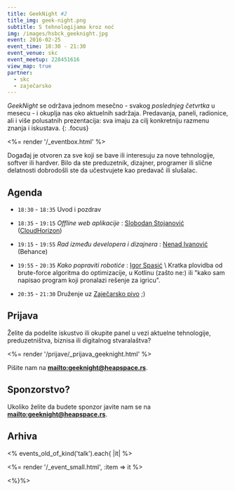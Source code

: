 ```yaml
---
title: GeekNight #2
title_img: geek-night.png
subtitle: S tehnologijama kroz noć
img: /images/hsbck_geeknight.jpg
event: 2016-02-25
event_time: 18:30 - 21:30
event_venue: skc
event_meetup: 228451616
view_map: true
partner:
  - skc
  - zaječarsko
---
```


_GeekNight_ se održava jednom mesečno - svakog _poslednjeg četvrtka_ u mesecu -
i okuplja nas oko aktuelnih sadržaja. Predavanja, paneli, radionice,
ali i više polusatnih prezentacija: sva imaju za cilj konkretniju razmenu znanja
i iskustava.
{: .focus}

<%= render '/_eventbox.html' %>

Događaj je otvoren za sve koji se bave ili interesuju za nove tehnologije,
softver ili hardver. Bilo da ste preduzetnik, dizajner, programer ili slične
delatnosti dobrodošli ste da učestvujete kao predavač ili slušalac.

## Agenda

+ `18:30` - `18:35` Uvod i pozdrav

+ `18:35` - `19:15` _Offline web aplikacije_ : [Slobodan Stojanović](https://slobodan.me/) ([CloudHorizon](https://twitter.com/CloudHorizon))

+ `19:15` - `19:55` _Rad između developera i dizajnera_ : [Nenad Ivanović](http://www.nenadivanovic.com/) (Behance)

+ `19:55` - `20:35` _Kako popraviti robotiće_ : [Igor Spasić](https://github.com/igorspasic) \\
  Kratka plovidba od brute-force algoritma do optimizacije, u Kotlinu (zašto ne:) ili
  "kako sam napisao program koji pronalazi rešenje za igricu".

+ `20:35` - `21:30` Druženje uz [Zaječarsko pivo](http://zajecarskopivo.com/) ;)



## Prijava

Želite da podelite iskustvo ili okupite panel u vezi aktuelne tehnologije,
preduzetništva, biznisa ili digitalnog stvaralaštva?

<%= render '/prijave/_prijava_geeknight.html' %>

Pišite nam na **<mailto:geeknight@heapspace.rs>**.

## Sponzorstvo?

Ukoliko želite da budete sponzor javite nam se na **<mailto:geeknight@heapspace.rs>**.


## Arhiva

<% events_old_of_kind('talk').each{ |it| %>

<%= render '/_event_small.html', :item => it %>

<%}%>
